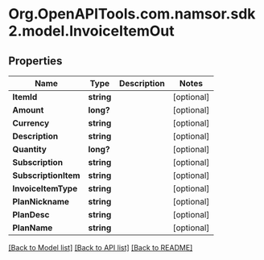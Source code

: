 # Org.OpenAPITools.com.namsor.sdk2.model.InvoiceItemOut
## Properties

Name | Type | Description | Notes
------------ | ------------- | ------------- | -------------
**ItemId** | **string** |  | [optional] 
**Amount** | **long?** |  | [optional] 
**Currency** | **string** |  | [optional] 
**Description** | **string** |  | [optional] 
**Quantity** | **long?** |  | [optional] 
**Subscription** | **string** |  | [optional] 
**SubscriptionItem** | **string** |  | [optional] 
**InvoiceItemType** | **string** |  | [optional] 
**PlanNickname** | **string** |  | [optional] 
**PlanDesc** | **string** |  | [optional] 
**PlanName** | **string** |  | [optional] 

[[Back to Model list]](../README.md#documentation-for-models) [[Back to API list]](../README.md#documentation-for-api-endpoints) [[Back to README]](../README.md)

